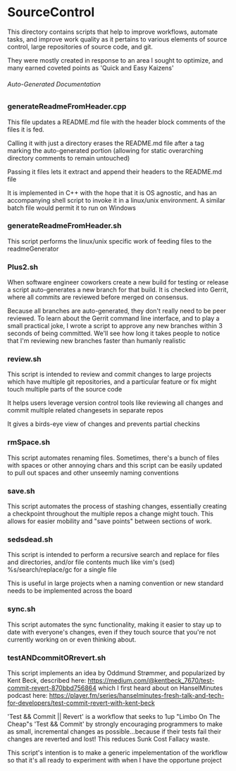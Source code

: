# SourceControl

This directory contains scripts that help to improve
workflows, automate tasks, and improve work quality
as it pertains to various elements of source control,
large repositories of source code, and git.

They were mostly created in response to an area I
sought to optimize, and many earned coveted points
as 'Quick and Easy Kaizens'

###### Auto-Generated Documentation
### generateReadmeFromHeader.cpp
 This file updates a README.md file with the header
  block comments of the files it is fed. 
 
  Calling it with just a directory erases the README.md file
  after a tag marking the auto-generated portion 
  (allowing for static overarching directory comments
  to remain untouched)
  
  Passing it files lets it extract and append their
  headers to the README.md file
 
  It is implemented in C++ with the hope that it is
  OS agnostic, and has an accompanying shell script
  to invoke it in a linux/unix environment. A similar
  batch file would permit it to run on Windows
 
### generateReadmeFromHeader.sh
 This script performs the linux/unix specific work
     of feeding files to the readmeGenerator

### Plus2.sh
 When software engineer coworkers create a new build for testing or release
     a script auto-generates a new branch for that build. It is checked into
     Gerrit, where all commits are reviewed before merged on consensus. 

 Because all branches are auto-generated, they don't really need to be peer
     reviewed. To learn about the Gerrit command line interface, and to play
     a small practical joke, I wrote a script to approve any new branches
     within 3 seconds of being committed. We'll see how long it takes people
     to notice that I'm reviewing new branches faster than humanly realistic
### review.sh
 This script is intended to review and commit changes to large projects
     which have multiple git repositories, and a particular feature or fix
     might touch multiple parts of the source code

 It helps users leverage version control tools like reviewing all changes
     and commit multiple related changesets in separate repos

 It gives a birds-eye view of changes and prevents partial checkins

### rmSpace.sh
 This script automates renaming files. Sometimes, there's
     a bunch of files with spaces or other annoying chars
     and this script can be easily updated to pull out
     spaces and other unseemly naming conventions

### save.sh
 This script automates the process of stashing changes,
     essentially creating a checkpoint throughout the
     multiple repos a change might touch. This allows
     for easier mobility and "save points" between 
     sections of work.
### sedsdead.sh
 This script is intended to perform a recursive search and replace
     for files and directories, and/or file contents much like 
     vim's (sed) %s/search/replace/gc for a single file
 
 This is useful in large projects when a naming convention or
     new standard needs to be implemented across the board
### sync.sh
 This script automates the sync functionality, making it
     easier to stay up to date with everyone's changes,
     even if they touch source that you're not currently
     working on or even thinking about.

### testANDcommitORrevert.sh
 This script implements an idea by Oddmund Strømmer, 
     and popularized by Kent Beck, described here:
     https://medium.com/@kentbeck_7670/test-commit-revert-870bbd756864
     which I first heard about on HanselMinutes podcast here:
     https://player.fm/series/hanselminutes-fresh-talk-and-tech-for-developers/test-commit-revert-with-kent-beck

 'Test && Commit || Revert' is a workflow that seeks to 1up "Limbo On The Cheap"s
     'Test && Commit' by strongly encouraging programmers to make as small,
     incremental changes as possible...because if their tests fail their changes
     are reverted and lost! This reduces Sunk Cost Fallacy waste.

 This script's intention is to make a generic impelementation of the workflow
     so that it's all ready to experiment with when I have the opportune project
